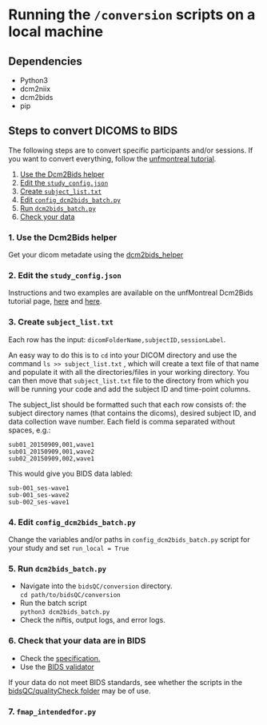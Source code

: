 # Running the `/conversion` scripts on a local machine

## Dependencies

- Python3
- dcm2niix
- dcm2bids
- pip

## Steps to convert DICOMS to BIDS

The following steps are to convert specific participants and/or sessions. If you want to convert everything, follow the [unfmontreal tutorial](https://unfmontreal.github.io/Dcm2Bids/docs/2-tutorial/).

1. [Use the Dcm2Bids helper](#local1)
2. [Edit the `study_config.json` ](#local2)
3. [Create `subject_list.txt`](#local3)
4. [Edit `config_dcm2bids_batch.py`](#local4)
5. [Run `dcm2bids_batch.py`](#local5)
6. [Check your data](#local6)

### 1. Use the Dcm2Bids helper <a name="local1">

Get your dicom metadate using the [dcm2bids_helper](https://unfmontreal.github.io/Dcm2Bids/docs/2-tutorial/#dicom-to-nifti-conversion)

### 2. Edit the `study_config.json` <a name="local2">

Instructions and two examples are available on the unfMontreal Dcm2Bids tutorial page, [here](https://unfmontreal.github.io/Dcm2Bids/docs/3-configuration/) and [here](https://unfmontreal.github.io/Dcm2Bids/docs/2-tutorial/#building-the-configuration-file).

### 3. Create `subject_list.txt` <a name="local3">

Each row has the input: `dicomFolderName,subjectID,sessionLabel`.

An easy way to do this is to `cd` into your DICOM directory and use the command `ls >> subject_list.txt` , which will create a text file of that name and populate it with all the directories/files in your working directory. You can then move that `subject_list.txt` file to the directory from which you will be running your code and add the subject ID and time-point columns.

The subject_list should be formatted such that each row consists of: the subject directory names (that contains the dicoms), desired subject ID, and data collection wave number. Each field is comma separated without spaces, e.g.:

```
sub01_20150909,001,wave1  
sub01_20150909,001,wave2
sub02_20150909,002,wave1
```

This would give you BIDS data labled:
```
sub-001_ses-wave1
sub-001_ses-wave2
sub-002_ses-wave1
```
### 4. Edit `config_dcm2bids_batch.py` <a name="local4">

Change the variables and/or paths in `config_dcm2bids_batch.py` script for your study and set `run_local = True`

### 5. Run `dcm2bids_batch.py` <a name="local4">

- Navigate into the `bidsQC/conversion` directory.  
  `cd path/to/bidsQC/conversion`
- Run the batch script  
  `python3 dcm2bids_batch.py`
- Check the niftis, output logs, and error logs.  

### 6. Check that your data are in BIDS <a name="local6">

- Check the [specification.](https://bids.neuroimaging.io/)
- Use the [BIDS validator](http://incf.github.io/bids-validator)

If your data do not meet BIDS standards, see whether the scripts in the [bidsQC/qualityCheck folder](../qualityCheck) may be of use.

### 7. `fmap_intendedfor.py`
